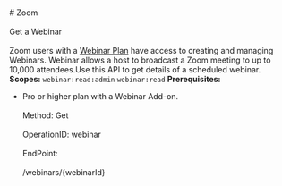 <br>#     Zoom</br>
<br>Get a Webinar</br>
<br>Zoom users with a [Webinar Plan](https://zoom.us/webinar) have access to creating and managing Webinars. Webinar allows a host to broadcast a Zoom meeting to up to 10,000 attendees.Use this API to get details of a scheduled webinar.
**Scopes:** `webinar:read:admin` `webinar:read` **Prerequisites:**
* Pro or higher plan with a Webinar Add-on.</br>
<br>Method: Get</br>
<br>OperationID: webinar</br>
<br>EndPoint:</br>
<br>/webinars/{webinarId}</br>
